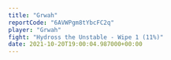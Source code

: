 ```yaml
---
title: "Grwah"
reportCode: "6AVWPgm8tYbcFC2q"
player: "Grwah"
fight: "Hydross the Unstable - Wipe 1 (11%)"
date: 2021-10-20T19:00:04.987000+00:00
---
```

